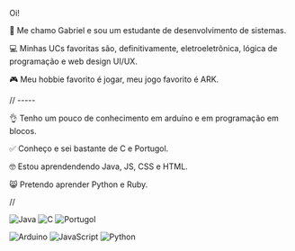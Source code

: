 Oi!

👀 Me chamo Gabriel e sou um estudante de desenvolvimento de sistemas.

💻 Minhas UCs favoritas são, definitivamente, eletroeletrônica, lógica de programação e web design UI/UX.

🎮 Meu hobbie favorito é jogar, meu jogo favorito é ARK.

// -----

👌 Tenho um pouco de conhecimento em arduíno e em programação em blocos.

✅ Conheço e sei bastante de C e Portugol.

🤓 Estou aprendendendo Java, JS, CSS e HTML.

😸 Pretendo aprender Python e Ruby.

//

![Java](https://img.shields.io/badge/Java-%23F7B700%20%F0%9F%92%BB-007396?style=for-the-badge&logo=java&logoColor=white)
![C](https://img.shields.io/badge/C-FFFFFF%20%F0%9F%92%BB-007396?style=for-the-badge&logo=c&logoColor=white)
![Portugol](https://img.shields.io/badge/Portugol-%23F6B700%20%F0%9F%92%BB-000000?style=for-the-badge)

![Arduino](https://img.shields.io/badge/Arduino-FFFFFF%20%F0%9F%92%BB-00979D?style=for-the-badge&logo=arduino&logoColor=white)
![JavaScript](https://img.shields.io/badge/JavaScript-FFF%20%F0%9F%92%BB-F7DF1E?style=for-the-badge&logo=javascript&logoColor=black)
![Python](https://img.shields.io/badge/Python-FFFFFF%20%F0%9F%92%BB-3776AB?style=for-the-badge&logo=python&logoColor=white)
